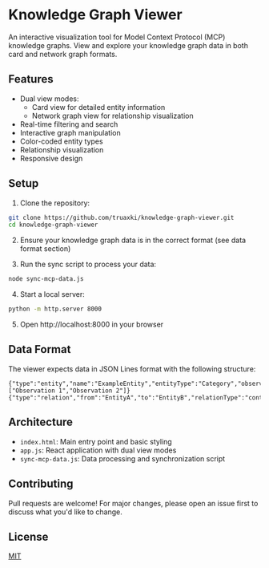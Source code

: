 # Knowledge Graph Viewer

An interactive visualization tool for Model Context Protocol (MCP) knowledge graphs. View and explore your knowledge graph data in both card and network graph formats.

## Features

- Dual view modes:
  - Card view for detailed entity information
  - Network graph view for relationship visualization
- Real-time filtering and search
- Interactive graph manipulation
- Color-coded entity types
- Relationship visualization
- Responsive design

## Setup

1. Clone the repository:
```bash
git clone https://github.com/truaxki/knowledge-graph-viewer.git
cd knowledge-graph-viewer
```

2. Ensure your knowledge graph data is in the correct format (see data format section)

3. Run the sync script to process your data:
```bash
node sync-mcp-data.js
```

4. Start a local server:
```bash
python -m http.server 8000
```

5. Open http://localhost:8000 in your browser

## Data Format

The viewer expects data in JSON Lines format with the following structure:

```jsonl
{"type":"entity","name":"ExampleEntity","entityType":"Category","observations":["Observation 1","Observation 2"]}
{"type":"relation","from":"EntityA","to":"EntityB","relationType":"contains"}
```

## Architecture

- `index.html`: Main entry point and basic styling
- `app.js`: React application with dual view modes
- `sync-mcp-data.js`: Data processing and synchronization script

## Contributing

Pull requests are welcome! For major changes, please open an issue first to discuss what you'd like to change.

## License

[MIT](LICENSE)
